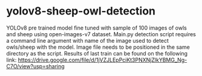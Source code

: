# yolov8-sheep-owl-detection
YOLOv8 pre trained model fine tuned with sample of 100 images of owls and sheep using open-images-v7 dataset.
Main.py detection script requires a command line argument with name of the image used to detect owls/sheep with the model. Image file needs to be positioned in the same directory as the script.
Results of last train can be found on the following link: https://drive.google.com/file/d/1jVZJLEpPciKt3PNXNjZlkYBMG_Ng-C7O/view?usp=sharing